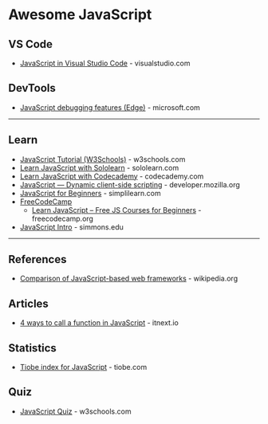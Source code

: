 # Awesome JavaScript

## VS Code
* [JavaScript in Visual Studio Code](https://code.visualstudio.com/docs/languages/javascript) - visualstudio.com

## DevTools
* [JavaScript debugging features (Edge)](https://learn.microsoft.com/en-us/microsoft-edge/devtools-guide-chromium/javascript/reference) - microsoft.com

-----

## Learn
* [JavaScript Tutorial (W3Schools)](https://www.w3schools.com/js/) - w3schools.com
* [Learn JavaScript with Sololearn](https://www.sololearn.com/en/learn/languages/javascript) - sololearn.com
* [Learn JavaScript with Codecademy](https://www.codecademy.com/catalog/language/javascript) - codecademy.com
* [JavaScript — Dynamic client-side scripting](https://developer.mozilla.org/en-US/docs/Learn/JavaScript) - developer.mozilla.org
* [JavaScript for Beginners](https://www.simplilearn.com/learn-javascript-basics-free-course-skillup) - simplilearn.com
* [FreeCodeCamp](https://www.freecodecamp.org)
  - [Learn JavaScript – Free JS Courses for Beginners](https://www.freecodecamp.org/news/learn-javascript-free-js-courses-for-beginners/) - freecodecamp.org
* [JavaScript Intro](http://web.simmons.edu/~grovesd/comm328/modules/javascript/intro) - simmons.edu

-----

## References
* [Comparison of JavaScript-based web frameworks](https://en.wikipedia.org/wiki/Comparison_of_JavaScript-based_web_frameworks) - wikipedia.org

## Articles
* [4 ways to call a function in JavaScript](https://itnext.io/4-ways-to-call-a-function-in-javascript-19b174678f5a) - itnext.io

## Statistics
* [Tiobe index for JavaScript](https://www.tiobe.com/tiobe-index/javascript/) - tiobe.com

## Quiz
* [JavaScript Quiz](https://www.w3schools.com/js/js_quiz.asp) - w3schools.com
